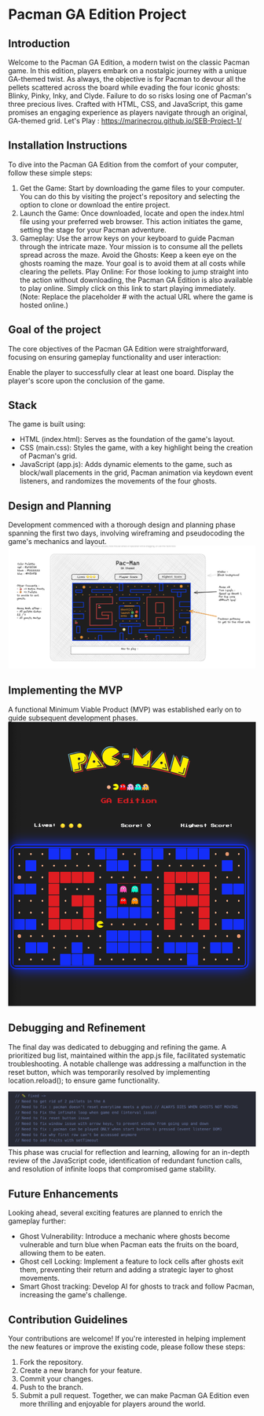 # Pacman GA Edition Project

## Introduction

Welcome to the Pacman GA Edition, a modern twist on the classic Pacman game. In this edition, players embark on a nostalgic journey with a unique GA-themed twist. As always, the objective is for Pacman to devour all the pellets scattered across the board while evading the four iconic ghosts: Blinky, Pinky, Inky, and Clyde. Failure to do so risks losing one of Pacman's three precious lives. Crafted with HTML, CSS, and JavaScript, this game promises an engaging experience as players navigate through an original, GA-themed grid.
Let's Play : https://marinecrou.github.io/SEB-Project-1/

## Installation Instructions

To dive into the Pacman GA Edition from the comfort of your computer, follow these simple steps:

1. Get the Game: Start by downloading the game files to your computer. You can do this by visiting the project's repository and selecting the option to clone or download the entire project.
2. Launch the Game: Once downloaded, locate and open the index.html file using your preferred web browser. This action initiates the game, setting the stage for your Pacman adventure.
3. Gameplay: Use the arrow keys on your keyboard to guide Pacman through the intricate maze. Your mission is to consume all the pellets spread across the maze.
   Avoid the Ghosts: Keep a keen eye on the ghosts roaming the maze. Your goal is to avoid them at all costs while clearing the pellets.
   Play Online: For those looking to jump straight into the action without downloading, the Pacman GA Edition is also available to play online. Simply click on this link to start playing immediately. (Note: Replace the placeholder # with the actual URL where the game is hosted online.)

## Goal of the project

The core objectives of the Pacman GA Edition were straightforward, focusing on ensuring gameplay functionality and user interaction:

Enable the player to successfully clear at least one board.
Display the player's score upon the conclusion of the game.

## Stack

The game is built using:

- HTML (index.html): Serves as the foundation of the game's layout.
- CSS (main.css): Styles the game, with a key highlight being the creation of Pacman's grid.
- JavaScript (app.js): Adds dynamic elements to the game, such as block/wall placements in the grid, Pacman animation via keydown event listeners, and randomizes the movements of the four ghosts.

## Design and Planning

Development commenced with a thorough design and planning phase spanning the first two days, involving wireframing and pseudocoding the game's mechanics and layout.
![pacman GA WireFrame](./img/readme%20-%20visuals/WireFrame.png)

## Implementing the MVP

A functional Minimum Viable Product (MVP) was established early on to guide subsequent development phases.
![pacman MVP](./img/readme%20-%20visuals/pacman--live-game.png)

## Debugging and Refinement

The final day was dedicated to debugging and refining the game. A prioritized bug list, maintained within the app.js file, facilitated systematic troubleshooting. A notable challenge was addressing a malfunction in the reset button, which was temporarily resolved by implementing location.reload(); to ensure game functionality.

![fixing last bugs](./img/readme%20-%20visuals/Fixing%20Bugs.png)
This phase was crucial for reflection and learning, allowing for an in-depth review of the JavaScript code, identification of redundant function calls, and resolution of infinite loops that compromised game stability.

## Future Enhancements

Looking ahead, several exciting features are planned to enrich the gameplay further:

- Ghost Vulnerability: Introduce a mechanic where ghosts become vulnerable and turn blue when Pacman eats the fruits on the board, allowing them to be eaten.
- Ghost cell Locking: Implement a feature to lock cells after ghosts exit them, preventing their return and adding a strategic layer to ghost movements.
- Smart Ghost tracking: Develop AI for ghosts to track and follow Pacman, increasing the game's challenge.

## Contribution Guidelines

Your contributions are welcome! If you're interested in helping implement the new features or improve the existing code, please follow these steps:

1. Fork the repository.
2. Create a new branch for your feature.
3. Commit your changes.
4. Push to the branch.
5. Submit a pull request.
   Together, we can make Pacman GA Edition even more thrilling and enjoyable for players around the world.
